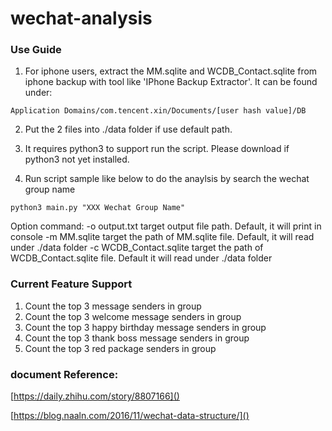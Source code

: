 # wechat-analysis

### Use Guide
1.	For iphone users, extract the MM.sqlite and WCDB_Contact.sqlite from iphone backup with tool like 'IPhone Backup Extractor'. It can be found under:

`Application Domains/com.tencent.xin/Documents/[user hash value]/DB`

2. Put the 2 files into ./data folder if use default path.

3. It requires python3 to support run the script. Please download if python3 not yet installed.

4. Run script sample like below to do the anaylsis by search the wechat group name

`python3 main.py "XXX Wechat Group Name"`

Option command:
-o output.txt target output file path. Default, it will print in console
-m MM.sqlite target the path of MM.sqlite file. Default, it will read under ./data folder
-c WCDB_Contact.sqlite target the path of WCDB_Contact.sqlite file. Default it will read under ./data folder

### Current Feature Support
1.	Count the top 3 message senders in group
2. Count the top 3 welcome message senders in group
3. Count the top 3 happy birthday message senders in group
4. Count the top 3 thank boss message senders in group
5. Count the top 3 red package senders in group

### document Reference:

[https://daily.zhihu.com/story/8807166]()

[https://blog.naaln.com/2016/11/wechat-data-structure/]()
